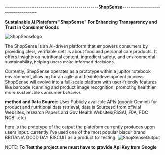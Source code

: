   -----------------------------------------------**ShopSense**-----------------------------------

  
**Sustainable Ai Plateform "ShopSense" For Enhancing Transparency and Trust in Consumer Goods**

  ![ShopSenselogo](https://github.com/user-attachments/assets/b0d40727-6e4b-4a24-9af0-65305fd57b2e)


 The ShopSense is an AI-driven platform that empowers consumers by providing clear, verifiable details about food and personal care products.
It offers insights on nutritional content, ingredient safety, and environmental sustainability, helping users make informed decisions.


Currently, ShopSense operates as a prototype within a jupitor notebook environment,
allowing for an agile and flexible development process.
ShopSense will evolve into a full-scale platform with user-friendly features like barcode scanning and product
image recognition, promoting healthier, more sustainable consumer behavior. 

**method and Data Source**: Uses Publicly available APIs (google Gemini) for product and nutritional data retrieval, data is Sourcesd from offivial Websites, research Papers and Gov  Health Websites(FSSAI, FDA, FDC NCBI..etc)



here is the prototype of the output the plateform currently produces upon users input. currently I’ve used one of the most popular biscuit brand BRITANIA GOOD DAY
BISCUIT  as a product for testing.
![ShopSenseOutput](https://github.com/user-attachments/assets/cb66688c-ecd0-41d7-b50a-037656564e4e)

NOTE:  **To Test the project one must have to provide Api Key from Google**
